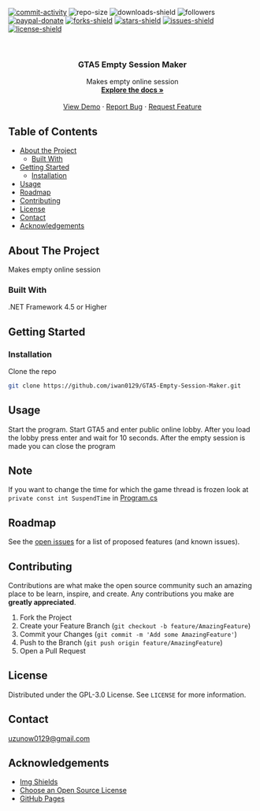 [![commit-activity]][commit-url]
![repo-size]
![downloads-shield]
![followers]
[![paypal-donate]][paypal-url]
[![forks-shield]][forks-url]
[![stars-shield]][stars-url]
[![issues-shield]][issues-url]
[![license-shield]][license-url]


<!-- PROJECT LOGO -->
<br />
<p align="center">
  <!--
  <a href="https://github.com/iwan0129/GTA5-Empty-Session-Maker">
    <img src="images/logo.png" alt="Logo" width="80" height="80">
  </a>
  -->
  
  <h3 align="center">GTA5 Empty Session Maker</h3>

  <p align="center">
    Makes empty online session
    <br />
    <a href="https://github.com/iwan0129/GTA5-Empty-Session-Maker"><strong>Explore the docs »</strong></a>
    <br />
    <br />
    <a href="https://github.com/iwan0129/GTA5-Empty-Session-Maker">View Demo</a>
    ·
    <a href="https://github.com/iwan0129/GTA5-Empty-Session-Maker/issues">Report Bug</a>
    ·
    <a href="https://github.com/iwan0129/GTA5-Empty-Session-Maker/issues">Request Feature</a>
  </p>
</p>


## Table of Contents

* [About the Project](#about-the-project)
  * [Built With](#built-with)
* [Getting Started](#getting-started)
  <!--* [Prerequisites](#prerequisites)-->
  * [Installation](#installation)
* [Usage](#usage)
* [Roadmap](#roadmap)
* [Contributing](#contributing)
* [License](#license)
* [Contact](#contact)
* [Acknowledgements](#acknowledgements)

## About The Project

<!-- [![Product Name Screen Shot][product-screenshot]](https://example.com) -->

Makes empty online session

### Built With
.NET Framework 4.5 or Higher

## Getting Started

<!-- ### Prerequisites

This is an example of how to list things you need to use the software and how to install them.
* npm
```sh
npm install npm@latest -g
```
-->
### Installation

Clone the repo
```sh
git clone https://github.com/iwan0129/GTA5-Empty-Session-Maker.git
```

## Usage

Start the program. Start GTA5 and enter public online lobby. After you load the lobby press enter and wait for 10 seconds. After the empty session is made you can close the program

## Note

If you want to change the time for which the game thread is frozen look at `private const int SuspendTime` in [Program.cs]

##

## Roadmap

See the [open issues](https://github.com/iwan0129/GTA5-Empty-Session-Maker/issues) for a list of proposed features (and known issues).

## Contributing

Contributions are what make the open source community such an amazing place to be learn, inspire, and create. Any contributions you make are **greatly appreciated**.

1. Fork the Project
2. Create your Feature Branch (`git checkout -b feature/AmazingFeature`)
3. Commit your Changes (`git commit -m 'Add some AmazingFeature'`)
4. Push to the Branch (`git push origin feature/AmazingFeature`)
5. Open a Pull Request

## License

Distributed under the GPL-3.0 License. See `LICENSE` for more information.

## Contact

uzunow0129@gmail.com

## Acknowledgements
* [Img Shields](https://shields.io)
* [Choose an Open Source License](https://choosealicense.com)
* [GitHub Pages](https://pages.github.com)


[contributors-shield]: https://img.shields.io/github/contributors/iwan0129/GTA5-Empty-Session-Maker.svg?style=for-the-badge
[contributors-url]: https://github.com/iwan0129/GTA5-Empty-Session-Maker/graphs/contributors
[forks-shield]: https://img.shields.io/github/forks/iwan0129/GTA5-Empty-Session-Maker.svg?style=for-the-badge
[forks-url]: https://github.com/iwan0129/GTA5-Empty-Session-Maker/network/members
[stars-shield]: https://img.shields.io/github/stars/iwan0129/GTA5-Empty-Session-Maker.svg?style=for-the-badge
[stars-url]: https://github.com/iwan0129/GTA5-Empty-Session-Maker/stargazers
[issues-shield]: https://img.shields.io/github/issues/iwan0129/GTA5-Empty-Session-Maker.svg?style=for-the-badge
[issues-url]: https://github.com/iwan0129/GTA5-Empty-Session-Maker/issues
[license-shield]: https://img.shields.io/github/license/iwan0129/GTA5-Empty-Session-Maker.svg?style=for-the-badge
[license-url]: https://github.com/iwan0129/GTA5-Empty-Session-Maker/blob/master/LICENSE
[product-screenshot]: images/screenshot.png
[repo-size]: https://img.shields.io/github/repo-size/iwan0129/GTA5-Empty-Session-Maker.svg?label=repository%20size&style=for-the-badge
[commit-activity]: https://img.shields.io/github/commit-activity/m/iwan0129/GTA5-Empty-Session-Maker.svg?style=for-the-badge
[commit-url]: https://github.com/iwan0129/GTA5-Empty-Session-Maker/commits/master
[followers]: https://img.shields.io/github/followers/iwan0129?style=for-the-badge
[paypal-url]: https://paypal.me/iwan0129?locale.x=en_US
[paypal-donate]: https://img.shields.io/badge/donate-PayPal-104098.svg?style=for-the-badge&logo=PayPal
[Program.cs]: https://github.com/iwan0129/GTA5-Empty-Session-Maker/blob/master/GTA5%20Empty%20Session%20Maker/Program.cs
[downloads-shield]: https://img.shields.io/github/downloads/iwan0129/GTA5-Empty-Session-Maker/total.svg?style=for-the-badge
